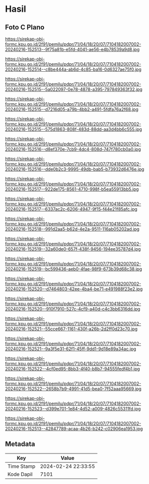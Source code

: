 # Hasil

## Foto C Plano

https://sirekap-obj-formc.kpu.go.id/2f91/pemilu/pdpr/71/04/18/20/07/7104182007002-20240216-152513--9f75a81b-e5fd-4041-ae56-e4b78539a9d8.jpg

https://sirekap-obj-formc.kpu.go.id/2f91/pemilu/pdpr/71/04/18/20/07/7104182007002-20240216-152514--c8be444a-ab6d-4c85-ba16-0d6327ae75f0.jpg

https://sirekap-obj-formc.kpu.go.id/2f91/pemilu/pdpr/71/04/18/20/07/7104182007002-20240216-152515--5a022097-0e78-4878-a395-797849363f32.jpg

https://sirekap-obj-formc.kpu.go.id/2f91/pemilu/pdpr/71/04/18/20/07/7104182007002-20240216-152515--d7216d05-a79b-4bb2-a491-5fdfa76a2f68.jpg

https://sirekap-obj-formc.kpu.go.id/2f91/pemilu/pdpr/71/04/18/20/07/7104182007002-20240216-152515--575d1863-808f-483d-88dd-aa3d4bb6c555.jpg

https://sirekap-obj-formc.kpu.go.id/2f91/pemilu/pdpr/71/04/18/20/07/7104182007002-20240216-152516--d8ef370e-7cb9-4dc4-808d-747f780cb0a0.jpg

https://sirekap-obj-formc.kpu.go.id/2f91/pemilu/pdpr/71/04/18/20/07/7104182007002-20240216-152516--dde0b2c3-9995-49db-bab5-b73932d6476e.jpg

https://sirekap-obj-formc.kpu.go.id/2f91/pemilu/pdpr/71/04/18/20/07/7104182007002-20240216-152517--922de175-8561-4710-998f-b5ea55913bb5.jpg

https://sirekap-obj-formc.kpu.go.id/2f91/pemilu/pdpr/71/04/18/20/07/7104182007002-20240216-152517--6337ac2c-6206-4947-9f15-f44e21f85afc.jpg

https://sirekap-obj-formc.kpu.go.id/2f91/pemilu/pdpr/71/04/18/20/07/7104182007002-20240216-152518--991d2aa5-b62d-4e2a-9511-116ab05202ad.jpg

https://sirekap-obj-formc.kpu.go.id/2f91/pemilu/pdpr/71/04/18/20/07/7104182007002-20240216-152519--32a60de0-657f-438f-9456-194ee35787d4.jpg

https://sirekap-obj-formc.kpu.go.id/2f91/pemilu/pdpr/71/04/18/20/07/7104182007002-20240216-152519--bc599436-aeb0-4fae-98f9-673b39d68c38.jpg

https://sirekap-obj-formc.kpu.go.id/2f91/pemilu/pdpr/71/04/18/20/07/7104182007002-20240216-152520--d7464803-42ee-4ba4-be71-e491988f23e2.jpg

https://sirekap-obj-formc.kpu.go.id/2f91/pemilu/pdpr/71/04/18/20/07/7104182007002-20240216-152520--910f7910-527c-4cf9-a40d-c4c3bb6316dd.jpg

https://sirekap-obj-formc.kpu.go.id/2f91/pemilu/pdpr/71/04/18/20/07/7104182007002-20240216-152521--55cce667-1161-430f-a26b-2d2ff0d23c70.jpg

https://sirekap-obj-formc.kpu.go.id/2f91/pemilu/pdpr/71/04/18/20/07/7104182007002-20240216-152521--9a3f5e31-62f1-45ff-9dd1-9d18e89a34ac.jpg

https://sirekap-obj-formc.kpu.go.id/2f91/pemilu/pdpr/71/04/18/20/07/7104182007002-20240216-152522--4cf0ed95-8bb3-4f40-b8b7-94555fedf4b1.jpg

https://sirekap-obj-formc.kpu.go.id/2f91/pemilu/pdpr/71/04/18/20/07/7104182007002-20240216-152522--2658b7b9-4991-41d5-bea0-7f52aaa95669.jpg

https://sirekap-obj-formc.kpu.go.id/2f91/pemilu/pdpr/71/04/18/20/07/7104182007002-20240216-152523--d399e701-1e84-4d52-a009-4826c55311fd.jpg

https://sirekap-obj-formc.kpu.go.id/2f91/pemilu/pdpr/71/04/18/20/07/7104182007002-20240216-152513--42847789-acaa-4b26-b242-c02906ea1953.jpg


## Metadata

| Key        | Value               |
| ---------- | ------------------- |
| Time Stamp | 2024-02-24 22:33:55 |
| Kode Dapil | 7101                |



